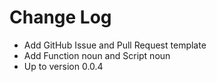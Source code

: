 # Change Log
- Add GitHub Issue and Pull Request template
- Add Function noun and Script noun
- Up to version 0.0.4

